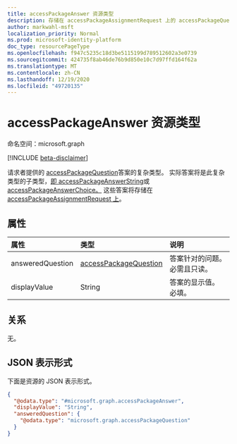 ```yaml
---
title: accessPackageAnswer 资源类型
description: 存储在 accessPackageAssignmentRequest 上的 accessPackageQuestion 答案的复杂类型。
author: markwahl-msft
localization_priority: Normal
ms.prod: microsoft-identity-platform
doc_type: resourcePageType
ms.openlocfilehash: f947c5235c18d3be5115199d789512602a3e0739
ms.sourcegitcommit: 424735f8ab46de76b9d850e10c7d97ffd164f62a
ms.translationtype: MT
ms.contentlocale: zh-CN
ms.lasthandoff: 12/19/2020
ms.locfileid: "49720135"
---
```

# <a name="accesspackageanswer-resource-type"></a>accessPackageAnswer 资源类型

命名空间：microsoft.graph

[!INCLUDE [beta-disclaimer](../../includes/beta-disclaimer.md)]

请求者提供的 [accessPackageQuestion](../resources/accesspackagequestion.md)答案的复杂类型。 实际答案将是此复杂类型的子类型，[即 accessPackageAnswerString](../resources/accesspackageanswerstring.md)或[accessPackageAnswerChoice。](../resources/accesspackageanswerchoice.md) 这些答案将存储在 [accessPackageAssignmentRequest 上](../resources/accesspackageassignmentrequest.md)。

## <a name="properties"></a>属性
|属性|类型|说明|
|:---|:---|:---|
|answeredQuestion|[accessPackageQuestion](../resources/accesspackagequestion.md)|答案针对的问题。 必需且只读。|
|displayValue|String|答案的显示值。 必填。|

## <a name="relationships"></a>关系
无。

## <a name="json-representation"></a>JSON 表示形式
下面是资源的 JSON 表示形式。
<!-- {
  "blockType": "resource",
  "@odata.type": "microsoft.graph.accessPackageAnswer"
}
-->
``` json
{
  "@odata.type": "#microsoft.graph.accessPackageAnswer",
  "displayValue": "String",
  "answeredQuestion": {
    "@odata.type": "microsoft.graph.accessPackageQuestion"
  }
}
```

